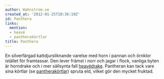 ```yaml
---
author: Wahnstrom.se
created_at: '2012-01-25T18:36:19Z'
id: Panthera
links:
  mention:
  - heavé
  - pantherakörtlar
title: Panthera
---
```


En silverfärgad kattdjursliknande varelse med horn i pannan och örnklor istället för framtassar. Den
lever främst i norr och jagar i flock, vanliga byten är horndrake och i mer sällsynta fall
[heavédrake]. Pantheran kan tack vare sina körtlar (se [pantherakörtlar]) spruta eld, vilket gör den
mycket fruktad.

  [heavédrake]: heavé
  [pantherakörtlar]: pantherakörtlar